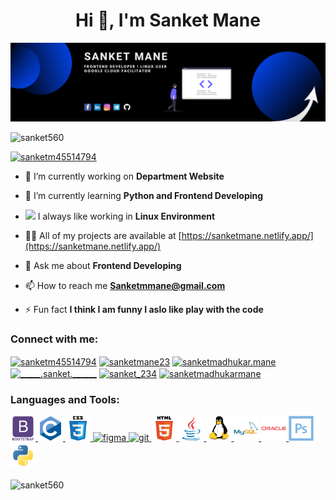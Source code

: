 <h1 align="center">Hi 👋, I'm Sanket Mane</h1>

<img src="https://github.com/sanket560/sanket560/blob/main/Black%20and%20Blue%20Business%20Linkedln%20Banner.png" alt="sanket560" />

<p align="left"> <img src="https://komarev.com/ghpvc/?username=sanket560&label=Profile%20views&color=0e75b6&style=flat" alt="sanket560" /> </p>

<p align="left"> <a href="https://twitter.com/sanketm45514794" target="blank"><img src="https://img.shields.io/twitter/follow/sanketm45514794?logo=twitter&style=for-the-badge" alt="sanketm45514794" /></a> </p>

- 🔭 I’m currently working on **Department Website**

- 🌱 I’m currently learning **Python and Frontend Developing**
-   <img src= https://user-images.githubusercontent.com/68066761/121939805-0a200f00-cd6b-11eb-861c-dddfc643c7ce.png width="20"> I always like working in **Linux Environment**

- 👨‍💻 All of my projects are available at [https://sanketmane.netlify.app/](https://sanketmane.netlify.app/)

- 💬 Ask me about **Frontend Developing**

- 📫 How to reach me **Sanketmmane@gmail.com**

- ⚡ Fun fact **I think I am funny I aslo like play with the code**

<h3 align="left">Connect with me:</h3>
<p align="left">
<a href="https://twitter.com/sanketm45514794" target="blank"><img align="center" src="https://raw.githubusercontent.com/rahuldkjain/github-profile-readme-generator/master/src/images/icons/Social/twitter.svg" alt="sanketm45514794" height="30" width="40" /></a>
<a href="https://linkedin.com/in/sanketmane23" target="blank"><img align="center" src="https://raw.githubusercontent.com/rahuldkjain/github-profile-readme-generator/master/src/images/icons/Social/linked-in-alt.svg" alt="sanketmane23" height="30" width="40" /></a>
<a href="https://fb.com/sanketmadhukar.mane" target="blank"><img align="center" src="https://raw.githubusercontent.com/rahuldkjain/github-profile-readme-generator/master/src/images/icons/Social/facebook.svg" alt="sanketmadhukar.mane" height="30" width="40" /></a>
<a href="https://instagram.com/_____.sanket.______" target="blank"><img align="center" src="https://raw.githubusercontent.com/rahuldkjain/github-profile-readme-generator/master/src/images/icons/Social/instagram.svg" alt="_____.sanket.______" height="30" width="40" /></a>
<a href="https://www.codechef.com/users/sanket_234" target="blank"><img align="center" src="https://cdn.jsdelivr.net/npm/simple-icons@3.1.0/icons/codechef.svg" alt="sanket_234" height="30" width="40" /></a>
<a href="https://auth.geeksforgeeks.org/user/sanketmadhukarmane" target="blank"><img align="center" src="https://raw.githubusercontent.com/rahuldkjain/github-profile-readme-generator/master/src/images/icons/Social/geeks-for-geeks.svg" alt="sanketmadhukarmane" height="30" width="40" /></a>
</p>

<h3 align="left">Languages and Tools:</h3>
<p align="left"> <a href="https://getbootstrap.com" target="_blank"> <img src="https://raw.githubusercontent.com/devicons/devicon/master/icons/bootstrap/bootstrap-plain-wordmark.svg" alt="bootstrap" width="40" height="40"/> </a> <a href="https://www.cprogramming.com/" target="_blank"> <img src="https://raw.githubusercontent.com/devicons/devicon/master/icons/c/c-original.svg" alt="c" width="40" height="40"/> </a> <a href="https://www.w3schools.com/css/" target="_blank"> <img src="https://raw.githubusercontent.com/devicons/devicon/master/icons/css3/css3-original-wordmark.svg" alt="css3" width="40" height="40"/> </a> <a href="https://www.figma.com/" target="_blank"> <img src="https://www.vectorlogo.zone/logos/figma/figma-icon.svg" alt="figma" width="40" height="40"/> </a> <a href="https://git-scm.com/" target="_blank"> <img src="https://www.vectorlogo.zone/logos/git-scm/git-scm-icon.svg" alt="git" width="40" height="40"/> </a> <a href="https://www.w3.org/html/" target="_blank"> <img src="https://raw.githubusercontent.com/devicons/devicon/master/icons/html5/html5-original-wordmark.svg" alt="html5" width="40" height="40"/> </a> <a href="https://www.java.com" target="_blank"> <img src="https://raw.githubusercontent.com/devicons/devicon/master/icons/java/java-original.svg" alt="java" width="40" height="40"/> </a> <a href="https://www.linux.org/" target="_blank"> <img src="https://raw.githubusercontent.com/devicons/devicon/master/icons/linux/linux-original.svg" alt="linux" width="40" height="40"/> </a> <a href="https://www.mysql.com/" target="_blank"> <img src="https://raw.githubusercontent.com/devicons/devicon/master/icons/mysql/mysql-original-wordmark.svg" alt="mysql" width="40" height="40"/> </a> <a href="https://www.oracle.com/" target="_blank"> <img src="https://raw.githubusercontent.com/devicons/devicon/master/icons/oracle/oracle-original.svg" alt="oracle" width="40" height="40"/> </a> <a href="https://www.photoshop.com/en" target="_blank"> <img src="https://raw.githubusercontent.com/devicons/devicon/master/icons/photoshop/photoshop-line.svg" alt="photoshop" width="40" height="40"/> </a> <a href="https://www.python.org" target="_blank"> <img src="https://raw.githubusercontent.com/devicons/devicon/master/icons/python/python-original.svg" alt="python" width="40" height="40"/> </a> </p>

<p><img align="center" src="https://github-readme-stats.vercel.app/api/top-langs?username=sanket560&show_icons=true&locale=en&layout=compact" alt="sanket560" /></p>

